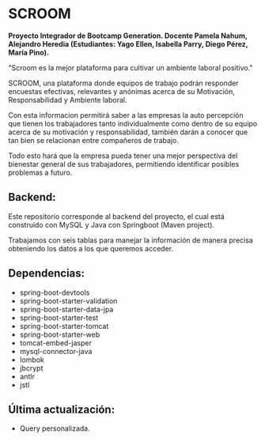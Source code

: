 
# SCROOM

**Proyecto Integrador de Bootcamp Generation. Docente Pamela Nahum, Alejandro Heredia (Estudiantes: Yago Ellen, Isabella Parry, Diego Pérez, María Pino).**


"Scroom es la mejor plataforma para cultivar un ambiente laboral positivo."

SCROOM, una plataforma donde equipos de trabajo podrán responder encuestas efectivas, relevantes y anónimas acerca de su Motivación, Responsabilidad y Ambiente laboral.

Con esta informacion permitirá saber a las empresas la auto percepción que tienen los trabajadores tanto individualmente como dentro de su equipo acerca de su motivación y responsabilidad, también darán a conocer que tan bien se relacionan entre compañeros de trabajo.

Todo esto hará que la empresa pueda tener una mejor perspectiva del bienestar general de sus trabajadores, permitiendo identificar posibles problemas a futuro.

## Backend:

Este repositorio corresponde al backend del proyecto, el cual está construido con MySQL y Java con Springboot (Maven project).

Trabajamos con seis tablas para manejar la información de manera precisa obteniendo los datos a los que queremos acceder.

## Dependencias:
- spring-boot-devtools
- spring-boot-starter-validation
- spring-boot-starter-data-jpa
- spring-boot-starter-test
- spring-boot-starter-tomcat
- spring-boot-starter-web
- tomcat-embed-jasper
- mysql-connector-java
- lombok
- jbcrypt
- antlr
- jstl

## Última actualización:
- Query personalizada.
